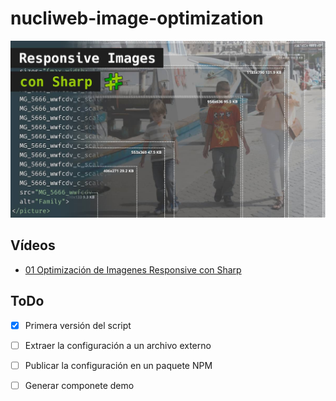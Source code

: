 # nucliweb-image-optimization

![Imagenes Responsive con Sharp](./assets/Imagenes-Responsive-con-Sharp.jpg)

## Vídeos

- [01 Optimización de Imagenes Responsive con Sharp](https://youtu.be/9-d87Dt-YQg)
## ToDo

- [x] Primera versión del script
- [ ] Extraer la configuración a un archivo externo
- [ ] Publicar la configuración en un paquete NPM
- [ ] Generar componete demo

